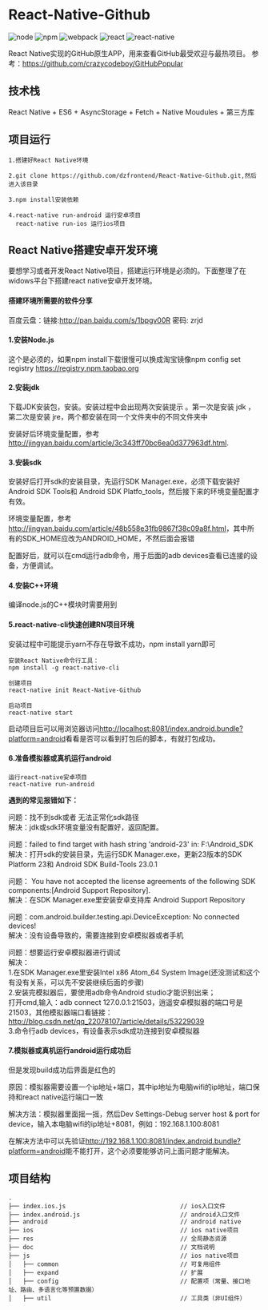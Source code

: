 # React-Native-Github
![node](https://img.shields.io/badge/node-v6.11.0-brightgreen.svg)
![npm](https://img.shields.io/badge/npm-v3.10.10-blue.svg)
![webpack](https://img.shields.io/badge/webpack-v2.6.1-brightgreen.svg)
![react](https://img.shields.io/badge/react-v15.4.1-yellow.svg)
![react-native](https://img.shields.io/badge/ReactNative-v0.40.0-yellow.svg)

React Native实现的GitHub原生APP，用来查看GitHub最受欢迎与最热项目。
参考：<https://github.com/crazycodeboy/GitHubPopular>

## 技术栈

React Native + ES6 + AsyncStorage + Fetch + Native Moudules + 第三方库

## 项目运行

	1.搭建好React Native环境

	2.git clone https://github.com/dzfrontend/React-Native-Github.git,然后进入该目录

	3.npm install安装依赖

	4.react-native run-android 运行安卓项目
	  react-native run-ios 运行ios项目

## React Native搭建安卓开发环境

要想学习或者开发React Native项目，搭建运行环境是必须的。下面整理了在widows平台下搭建react   native安卓开发环境。

#### 搭建环境所需要的软件分享

百度云盘：链接:<http://pan.baidu.com/s/1bpgv00R> 密码: zrjd

#### 1.安装Node.js

这个是必须的，如果npm install下载很慢可以换成淘宝镜像npm config set registry https://registry.npm.taobao.org

#### 2.安装jdk

下载JDK安装包，安装。安装过程中会出现两次安装提示 。第一次是安装 jdk ，第二次是安装 jre，两个都安装在同一个文件夹中的不同文件夹中

安装好后环境变量配置，参考<http://jingyan.baidu.com/article/3c343ff70bc6ea0d377963df.html>.

#### 3.安装sdk

安装好后打开sdk的安装目录，先运行SDK Manager.exe，必须下载安装好Android SDK Tools和 Android SDK Platfo_tools，然后接下来的环境变量配置才有效。

环境变量配置，参考<http://jingyan.baidu.com/article/48b558e31fb9867f38c09a8f.html>，其中所有的SDK_HOME应改为ANDROID_HOME，不然后面会报错

配置好后，就可以在cmd运行adb命令，用于后面的adb devices查看已连接的设备，方便调试。

#### 4.安装C++环境

编译node.js的C++模块时需要用到

#### 5.react-native-cli快速创建RN项目环境

安装过程中可能提示yarn不存在导致不成功，npm install yarn即可

	安装React Native命令行工具：
	npm install -g react-native-cli

	创建项目
	react-native init React-Native-Github

	启动项目
	react-native start

启动项目后可以用浏览器访问<http://localhost:8081/index.android.bundle?platform=android>看看是否可以看到打包后的脚本，有就打包成功。

#### 6.准备模拟器或真机运行android
	
	运行react-native安卓项目
	react-native run-android

**遇到的常见报错如下：**

问题：找不到sdk或者 无法正常化sdk路径  
解决：jdk或sdk环境变量没有配置好，返回配置。

问题：failed to find target with hash string 'android-23' in: F:\Android_SDK  
解决：打开sdk的安装目录，先运行SDK Manager.exe，更新23版本的SDK Platform 23和 Android SDK Build-Tools 23.0.1

问题： You have not accepted the license agreements of the following SDK components:[Android Support Repository].  
解决：在SDK Manager.exe里安装安卓支持库 Android Support Repository

问题：com.android.builder.testing.api.DeviceException: No connected devices!  
解决：没有设备导致的，需要连接到安卓模拟器或者手机

问题：想要运行安卓模拟器进行调试  
解决：  
1.在SDK Manager.exe里安装Intel x86 Atom_64 System Image(还没测试和这个有没有关系，可以先不安装继续后面的步骤)  
2.安装完模拟器后，要使用adb命令Android studio才能识别出来；  
打开cmd,输入：adb connect 127.0.0.1:21503，逍遥安卓模拟器的端口号是21503，其他模拟器端口看链接：<http://blog.csdn.net/qq_22078107/article/details/53229039>  
3.命令行adb devices，有设备表示sdk成功连接到安卓模拟器

#### 7.模拟器或真机运行android运行成功后

但是发现build成功后界面是红色的  

原因：模拟器需要设置一个ip地址+端口，其中ip地址为电脑wifi的ip地址，端口保持和react native运行端口一致  

解决方法：模拟器里面摇一摇，然后Dev Settings-Debug server host & port for device，输入本电脑wifi的ip地址+8081，例如：192.168.1.100:8081

在解决方法中可以先验证<http://192.168.1.100:8081/index.android.bundle?platform=android>能不能打开，这个必须要能够访问上面问题才能解决。


## 项目结构
	.
	├── index.ios.js                                // ios入口文件
	├── index.android.js                            // android入口文件
	├── android                                     // android native
	├── ios                                         // ios native项目
	├── res                                         // 全局静态资源
	├── doc                                         // 文档说明
	├── js                                          // ios native项目
	│   ├── common                                  // 可复用组件
	│   ├── expand                                  // 扩展
	│   ├── config                                  // 配置项（常量、接口地址、路由、多语言化等预置数据）
	│   ├── util                                    // 工具类（非UI组件）


	



